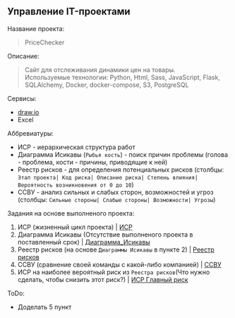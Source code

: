 Управление IT-проектами
----

Название проекта:
> PriceChecker

Описание:
> Сайт для отслеживания динамики цен на товары. <br>
> Используемые технологии: Python, Html, Sass, JavaScript, Flask, SQLAlchemy, Docker, docker-compose, S3, PostgreSQL

Сервисы:
- [draw.io](https://app.diagrams.net/)
- Excel

Аббревиатуры:
- ИСР - иерархическая структура работ
- Диаграмма Исикавы (```Рыбья кость```) - поиск причин проблемы (голова - проблема, кости - причины, приводящие к ней)
- Реестр рисков - для определения потенциальных рисков (столбцы: ```Этап проекта| Код риска| Описание риска| Степень влияния| Вероятность возникновения от 0 до 10```)
- ССВУ - анализ сильных и слабых сторон, возможностей и угроз (столбцы: ```Сильные стороны| Слабые стороны| Возможности| Угрозы```)

Задания на основе выполненого проекта:
1. ИСР (жизненный цикл проекта) | [ИСР](ИСР.drawio)
2. Диаграмма Исикавы (Отсутствие выполненого проекта в поставленный срок) | [Диаграмма_Исикавы](Диаграмма_Исикавы.drawio)
3. Реестр рисков (на основе ```Диаграммы Исикавы``` в пункте 2) | [Реестр рисков](Реестр_рисков.xlsx)
4. ССВУ (сравнение своей команды с какой-либо компанией) | [ССВУ](ССВУ.xlsx)
5. ИСР на наиболее вероятный риск из ```Реестра рисков```(Что нужно сделать, чтобы снизить этот риск?) | [ИСР Главный риск](ИСР_Главный_риск.drawio)

ToDo:
- Доделать 5 пункт
